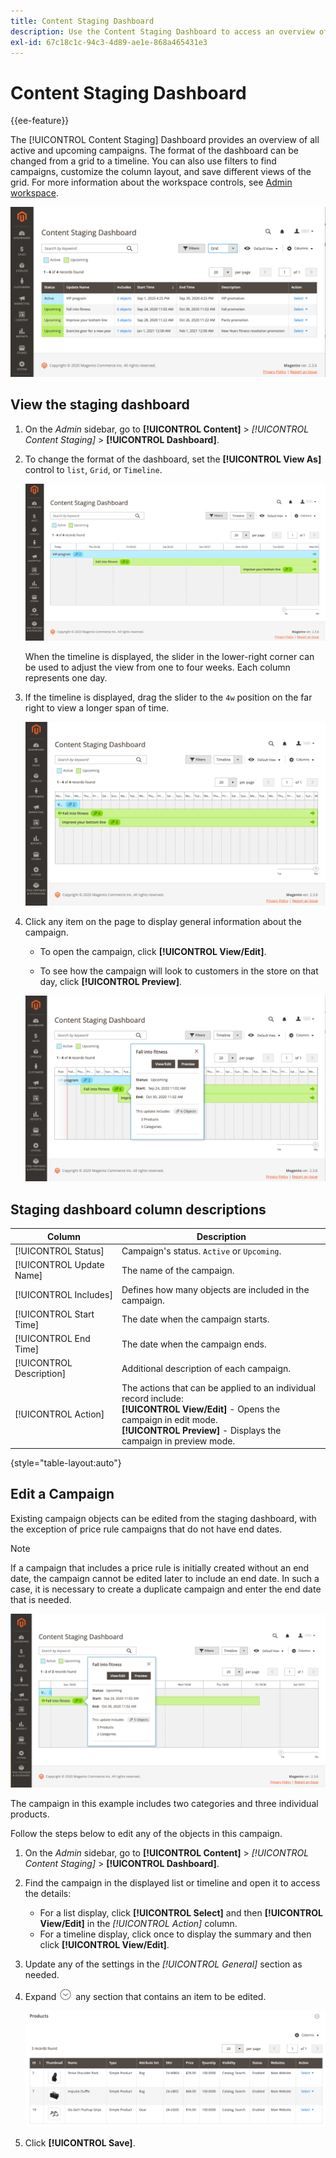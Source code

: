 ```yaml
---
title: Content Staging Dashboard
description: Use the Content Staging Dashboard to access an overview of all active and upcoming campaigns.
exl-id: 67c18c1c-94c3-4d89-ae1e-868a465431e3
---
```

# Content Staging Dashboard

{{ee-feature}}

The [!UICONTROL Content Staging] Dashboard provides an overview of all active and upcoming campaigns. The format of the dashboard can be changed from a grid to a timeline. You can also use filters to find campaigns, customize the column layout, and save different views of the grid. For more information about the workspace controls, see [Admin workspace](../getting-started/admin-workspace.md).

![Staging dashboard in grid view](./assets/content-staging-grid-view.png)<!-- zoom -->

## View the staging dashboard

1. On the _Admin_ sidebar, go to  **[!UICONTROL Content]** > _[!UICONTROL Content Staging]_ > **[!UICONTROL Dashboard]**.

1. To change the format of the dashboard, set the **[!UICONTROL View As]** control to `list`, `Grid`, or `Timeline`.

   ![Timeline view](./assets/content-staging-dashboard-timeline.png)<!-- zoom -->

   When the timeline is displayed, the slider in the lower-right corner can be used to adjust the view from one to four weeks. Each column represents one day.

1. If the timeline is displayed, drag the slider to the `4w` position on the far right to view a longer span of time.

   ![Four-week view](./assets/content-staging-timeline-4-week-view.png)<!-- zoom -->

1. Click any item on the page to display general information about the campaign.

   - To open the campaign, click **[!UICONTROL View/Edit]**.

   - To see how the campaign will look to customers in the store on that day, click **[!UICONTROL Preview]**.

   ![Campaign information](./assets/content-staging-campaign-info.png)<!-- zoom -->

## Staging dashboard column descriptions

|Column|Description|
|--- |--- |
|[!UICONTROL Status]|Campaign's status. `Active` or `Upcoming`.|
|[!UICONTROL Update Name]|The name of the campaign.|
|[!UICONTROL Includes]|Defines how many objects are included in the campaign.|
|[!UICONTROL Start Time]|The date when the campaign starts.|
|[!UICONTROL End Time]|The date when the campaign ends.|
|[!UICONTROL Description]|Additional description of each campaign.|
|[!UICONTROL Action]|The actions that can be applied to an individual record include:<br/>**[!UICONTROL View/Edit]** - Opens the campaign in edit mode.<br/>**[!UICONTROL Preview]** - Displays the campaign in preview mode.|

{style="table-layout:auto"}

## Edit a Campaign

Existing campaign objects can be edited from the staging dashboard, with the exception of price rule campaigns that do not have end dates.

>[!NOTE]
>
>If a campaign that includes a price rule is initially created without an end date, the campaign cannot be edited later to include an end date. In such a case, it is necessary to create a duplicate campaign and enter the end date that is needed.

![Campaign detail](./assets/content-staging-dashboard-view-edit.png)<!-- zoom -->

The campaign in this example includes two categories and three individual products.

Follow the steps below to edit any of the objects in this campaign.

1. On the _Admin_ sidebar, go to  **[!UICONTROL Content]** > _[!UICONTROL Content Staging]_ > **[!UICONTROL Dashboard]**.

1. Find the campaign in the displayed list or timeline and open it to access the details:

   - For a list display, click **[!UICONTROL Select]** and then **[!UICONTROL View/Edit]** in the _[!UICONTROL Action]_ column.
   - For a timeline display, click once to display the summary and then click **[!UICONTROL View/Edit]**.

1. Update any of the settings in the _[!UICONTROL General]_ section as needed.

1. Expand ![Expansion selector](../assets/icon-display-expand.png) any section that contains an item to be edited.

   ![Updating the assigned products for a campaign item](./assets/content-staging-campaign-edit-products.png)<!-- zoom -->

1. Click **[!UICONTROL Save]**.

